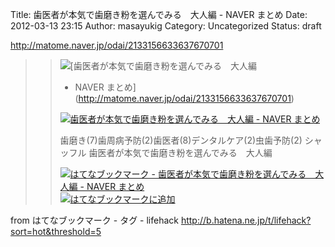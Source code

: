 Title: 歯医者が本気で歯磨き粉を選んでみる　大人編 - NAVER まとめ
Date: 2012-03-13 23:15
Author: masayukig
Category: Uncategorized
Status: draft

<http://matome.naver.jp/odai/2133156633637670701>  
  
  

> > ![](http://cdn-ak.favicon.st-hatena.com/?url=http%3A%2F%2Fmatome.naver.jp%2F)[歯医者が本気で歯磨き粉を選んでみる　大人編
> > - NAVER まとめ](http://matome.naver.jp/odai/2133156633637670701)
> >
> > [![歯医者が本気で歯磨き粉を選んでみる　大人編 - NAVER
> > まとめ](http://cdn-ak.b.st-hatena.com/entryimage/85131961-1331631663.jpg "歯医者が本気で歯磨き粉を選んでみる　大人編 - NAVER まとめ")](http://matome.naver.jp/odai/2133156633637670701)
> >
> > 歯磨き(7)歯周病予防(2)歯医者(8)デンタルケア(2)虫歯予防(2) シャッフル
> > 歯医者が本気で歯磨き粉を選んでみる　大人編
> >
> > [![はてなブックマーク - 歯医者が本気で歯磨き粉を選んでみる　大人編 -
> > NAVER
> > まとめ](http://b.hatena.ne.jp/entry/image/http://matome.naver.jp/odai/2133156633637670701 "はてなブックマーク - 歯医者が本気で歯磨き粉を選んでみる　大人編 - NAVER まとめ")](http://b.hatena.ne.jp/entry/http://matome.naver.jp/odai/2133156633637670701)
> > [![はてなブックマークに追加](http://b.hatena.ne.jp/images/append.gif "はてなブックマークに追加")](http://b.hatena.ne.jp/append?http://matome.naver.jp/odai/2133156633637670701)

  
  
from はてなブックマーク - タグ - lifehack
<http://b.hatena.ne.jp/t/lifehack?sort=hot&threshold=5>
